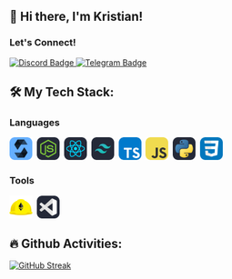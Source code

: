 ## 👋 Hi there, I'm Kristian!

### Let's Connect!
<div id="badges">
  <a href="https://discord.com/users/iamkristian">
    <img src="https://img.shields.io/badge/Discord-7289DA?style=for-the-badge&logo=discord&logoColor=white" alt="Discord Badge"/>
  </a>
  <a href="https://t.me/thisiskristian">
    <img src="https://img.shields.io/badge/Telegram-blue?style=for-the-badge&logo=telegram&logoColor=white" alt="Telegram Badge"/>
  </a>
</div>

## :hammer_and_wrench: My Tech Stack:

### Languages
<div>
  <img src="https://github.com/tandpfun/skill-icons/blob/main/icons/Solidity.svg" title="Solidity" alt="Solidity" width="40" height ="40"/>&nbsp;
  <img src="https://github.com/tandpfun/skill-icons/blob/main/icons/NodeJS-Dark.svg" title="NodeJS" alt="NodeJS" width="40" height="40"/>&nbsp;
  <img src="https://github.com/tandpfun/skill-icons/blob/main/icons/React-Dark.svg" title="React" alt="React" width="40" height="40"/>&nbsp;
  <img src="https://github.com/tandpfun/skill-icons/blob/main/icons/TailwindCSS-Dark.svg" title="TailwindCSS" alt="TailwindCSS" width="40" height="40"/>&nbsp;
  <img src="https://github.com/tandpfun/skill-icons/blob/main/icons/TypeScript.svg" title="Typescript" alt="Typescript" width="40" height="40"/>&nbsp;
  <img src="https://github.com/tandpfun/skill-icons/blob/main/icons/JavaScript.svg" title="JavaScript" alt="JavaScript" width="40" height="40"/>&nbsp;
  <img src="https://github.com/tandpfun/skill-icons/blob/main/icons/Python-Dark.svg" title="Python" alt="Python" width="40" height="40"/>&nbsp;
  <img src="https://github.com/tandpfun/skill-icons/blob/main/icons/CSS.svg" title="CSS" alt="CSS" width="40" height="40"/>&nbsp;
</div>

### Tools
<div>
  <img src="https://github.com/devicons/devicon/blob/master/icons/hardhat/hardhat-original.svg" title="Hardhat" alt="Hardhat" width="40" height="40"/>&nbsp;
  <img src="https://github.com/tandpfun/skill-icons/blob/main/icons/VSCode-Dark.svg" title="VSCode" alt="VSCode" width="40" height="40"/>&nbsp;
</div>

## :fire: Github Activities:
[![GitHub Streak](https://streak-stats.demolab.com/?user=kristianism)](https://github.com/kristianism/)
